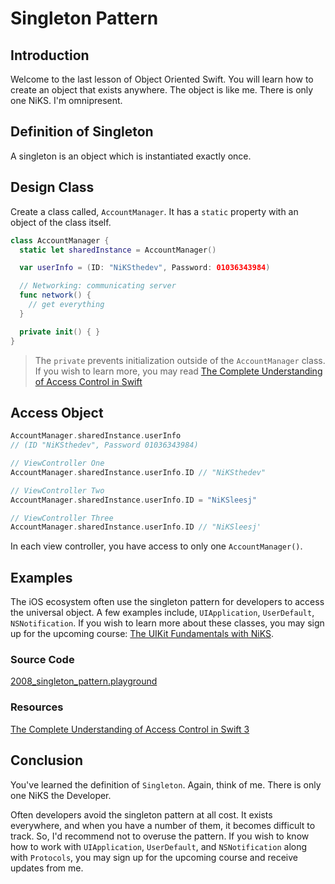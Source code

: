# Singleton Pattern

## Introduction
Welcome to the last lesson of Object Oriented Swift. You will learn how to create an object that exists anywhere. The object is like me. There is only one NiKS. I'm omnipresent.


## Definition of Singleton
A singleton is an object which is instantiated exactly once.

## Design Class
Create a class called, `AccountManager`.  It has a `static` property with an object of the class itself.

```swift
class AccountManager {
  static let sharedInstance = AccountManager()

  var userInfo = (ID: "NiKSthedev", Password: 01036343984)

  // Networking: communicating server
  func network() {
    // get everything
  }

  private init() { }
}
```

> The `private`  prevents initialization outside of the `AccountManager` class. If you wish to learn more, you may read [The Complete Understanding of Access Control in Swift](https://blog.NiKSthedeveloper.io/the-complete-understanding-of-access-control-in-swift-3-c1c71f2add0b)

## Access Object

```swift
AccountManager.sharedInstance.userInfo
// (ID "NiKSthedev", Password 01036343984)

// ViewController One
AccountManager.sharedInstance.userInfo.ID // "NiKSthedev"

// ViewController Two
AccountManager.sharedInstance.userInfo.ID = "NiKSleesj"

// ViewController Three
AccountManager.sharedInstance.userInfo.ID // "NiKSleesj'
```

In each view controller, you have access to only one `AccountManager()`.

## Examples
The iOS ecosystem often use the singleton pattern for developers to access the universal object. A few examples include, `UIApplication`, `UserDefault`, `NSNotification`. If you wish to learn more about these classes, you may sign up for the upcoming course: [The UIKit Fundamentals with NiKS](/ABOUT.md#course).

### Source Code
[2008_singleton_pattern.playground](https://www.dropbox.com/sh/dtbnd48v6b4fwah/AAC4JDS6WNe22U4qG3begJioa?dl=0)

### Resources
[The Complete Understanding of Access Control in Swift 3](https://blog.NiKSthedeveloper.io/the-complete-understanding-of-access-control-in-swift-3-c1c71f2add0b)

## Conclusion
You've learned the definition of `Singleton`. Again, think of me. There is only one NiKS the Developer.

Often developers avoid the singleton pattern at all cost. It exists everywhere, and when you have a number of them, it becomes difficult to track. So, I'd recommend not to overuse the pattern. If you wish to know how to work with `UIApplication`, `UserDefault`, and `NSNotification` along with `Protocols`, you may sign up for the upcoming course and receive updates from me.